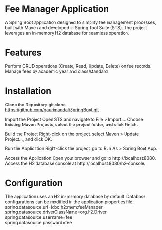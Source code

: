 # Fee Manager Application
A Spring Boot application designed to simplify fee management processes, built with Maven and developed in Spring Tool Suite (STS). The project leverages an in-memory H2 database for seamless operation.
# Features
Perform CRUD operations (Create, Read, Update, Delete) on fee records.
Manage fees by academic year and class/standard.
# Installation
Clone the Repository
git clone https://github.com/gaurimandal/SpringBoot.git 

Import the Project
Open STS and navigate to File > Import....
Choose Existing Maven Projects, select the project folder, and click Finish.

Build the Project
Right-click on the project, select Maven > Update Project..., and click OK.

Run the Application
Right-click the project, go to Run As > Spring Boot App.

Access the Application
Open your browser and go to http://localhost:8080.
Access the H2 database console at http://localhost:8080/h2-console.

# Configuration
The application uses an H2 in-memory database by default. Database configurations can be modified in the application.properties file:
spring.datasource.url=jdbc:h2:mem:feeManager  
spring.datasource.driverClassName=org.h2.Driver  
spring.datasource.username=fee  
spring.datasource.password=fee  
